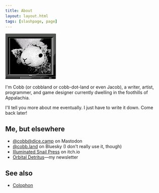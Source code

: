 ```yaml
---
title: About
layout: layout.html
tags: [slashpage, page]
---
```


<img src="/images/sheepy-tv.jpg" alt="A sheep on a pixelated black and white tv" height="144">

I'm Cobb (or cobbland or cobb-dot-land or even Jacob), a writer, artist, programmer, and game designer currently dwelling in the foothills of Appalachia.

I'll tell you more about me eventually. I just have to write it down. Come back later!

## Me, but elsewhere

- [@cobb@dice.camp](https://dice.camp/@cobb) on Mastodon
- [@cobb.land](https://bsky.app/profile/cobb.land) on Bluesky (I don't really use it, though)
- [Illuminated Snail Press](https://illuminatedsnail.itch.io/) on itch.io
- [Orbital Detritus](https://buttondown.com/orbitaldetritus)—my newsletter

## See also

- [Colophon](/colophon)
